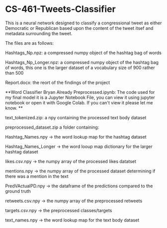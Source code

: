 # CS-461-Tweets-Classifier

This is a neural network designed to classify a congressional tweet as either Democratic or Republican based upon the content of the tweet itsef 
and metadata surrounding the tweet.

The files are as follows:

Hashtags_Np.npz: a compressed numpy object of the hashtag bag of words

Hashtags_Np_Longer.npz: a compressed numpy object of the hashtag bag of words, this one is the larger dataset of a vocabulary size of 900 rather than 500

Report.docx: the reort of the findings of the project

**Word Classifier Bryan Already Preprocessed.ipynb: The code used for my final model it is a Jupyter Notebook File, you can view it using jupyter notebook or open it with Google Colab. If you can't view it please let me know. **

text_tokenized.zip: a npy containing the processed text body dataset


preprocessed_dataset.zip a folder containing:


  Hashtag_Names.npy -> the word lookup map for the hashtag dataset
  
  
  Hashtag_Names_Longer -> the word looup map dictionary for the larger hashtag dataset
  
  
  likes.csv.npy -> the numpy array of the processed likes datatset
  
  
  mentions.npy -> the numpy array of the processed dataset determining if there was a mention in the text
  
  
  PredVActualPD.npy -> the dataframe of the predictions compared to the ground truth
  
  
  retweets.csv.npy -> the numpy array of the preprocessed retweets
  
  
  targets.csv.npy -> the preprocessed classes/targets
  
  
  text_names.npy -> the word lookup map for the text body dataset
 
 

